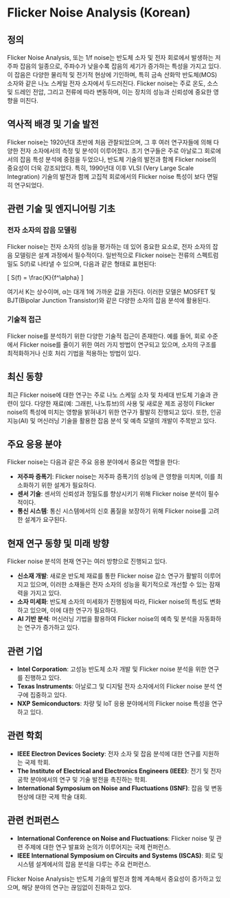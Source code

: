 # Flicker Noise Analysis (Korean)

## 정의

Flicker Noise Analysis, 또는 1/f noise는 반도체 소자 및 전자 회로에서 발생하는 저주파 잡음의 일종으로, 주파수가 낮을수록 잡음의 세기가 증가하는 특성을 가지고 있다. 이 잡음은 다양한 물리적 및 전기적 현상에 기인하며, 특히 금속 산화막 반도체(MOS) 소자와 같은 나노 스케일 전자 소자에서 두드러진다. Flicker noise는 주로 온도, 소스 및 드레인 전압, 그리고 전류에 따라 변동하며, 이는 장치의 성능과 신뢰성에 중요한 영향을 미친다.

## 역사적 배경 및 기술 발전

Flicker noise는 1920년대 초반에 처음 관찰되었으며, 그 후 여러 연구자들에 의해 다양한 전자 소자에서의 측정 및 분석이 이루어졌다. 초기 연구들은 주로 아날로그 회로에서의 잡음 특성 분석에 중점을 두었으나, 반도체 기술의 발전과 함께 Flicker noise의 중요성이 더욱 강조되었다. 특히, 1990년대 이후 VLSI (Very Large Scale Integration) 기술의 발전과 함께 고집적 회로에서의 Flicker noise 특성이 보다 면밀히 연구되었다.

## 관련 기술 및 엔지니어링 기초

### 전자 소자의 잡음 모델링

Flicker noise는 전자 소자의 성능을 평가하는 데 있어 중요한 요소로, 전자 소자의 잡음 모델링은 설계 과정에서 필수적이다. 일반적으로 Flicker noise는 전류의 스펙트럼 밀도 S(f)로 나타낼 수 있으며, 다음과 같은 형태로 표현된다:

\[ S(f) = \frac{K}{f^\alpha} \]

여기서 K는 상수이며, α는 대개 1에 가까운 값을 가진다. 이러한 모델은 MOSFET 및 BJT(Bipolar Junction Transistor)와 같은 다양한 소자의 잡음 분석에 활용된다.

### 기술적 접근

Flicker noise를 분석하기 위한 다양한 기술적 접근이 존재한다. 예를 들어, 회로 수준에서 Flicker noise를 줄이기 위한 여러 가지 방법이 연구되고 있으며, 소자의 구조를 최적화하거나 신호 처리 기법을 적용하는 방법이 있다.

## 최신 동향

최근 Flicker noise에 대한 연구는 주로 나노 스케일 소자 및 차세대 반도체 기술과 관련이 있다. 다양한 재료(예: 그래핀, 나노튜브)의 사용 및 새로운 제조 공정이 Flicker noise의 특성에 미치는 영향을 밝혀내기 위한 연구가 활발히 진행되고 있다. 또한, 인공지능(AI) 및 머신러닝 기술을 활용한 잡음 분석 및 예측 모델의 개발이 주목받고 있다.

## 주요 응용 분야

Flicker noise는 다음과 같은 주요 응용 분야에서 중요한 역할을 한다:

- **저주파 증폭기**: Flicker noise는 저주파 증폭기의 성능에 큰 영향을 미치며, 이를 최소화하기 위한 설계가 필요하다.
- **센서 기술**: 센서의 신뢰성과 정밀도를 향상시키기 위해 Flicker noise 분석이 필수적이다.
- **통신 시스템**: 통신 시스템에서의 신호 품질을 보장하기 위해 Flicker noise를 고려한 설계가 요구된다.

## 현재 연구 동향 및 미래 방향

Flicker noise 분석의 현재 연구는 여러 방향으로 진행되고 있다. 

- **신소재 개발**: 새로운 반도체 재료를 통한 Flicker noise 감소 연구가 활발히 이루어지고 있으며, 이러한 소재들은 전자 소자의 성능을 획기적으로 개선할 수 있는 잠재력을 가지고 있다.
- **소자 미세화**: 반도체 소자의 미세화가 진행됨에 따라, Flicker noise의 특성도 변화하고 있으며, 이에 대한 연구가 필요하다.
- **AI 기반 분석**: 머신러닝 기법을 활용하여 Flicker noise의 예측 및 분석을 자동화하는 연구가 증가하고 있다.

## 관련 기업

- **Intel Corporation**: 고성능 반도체 소자 개발 및 Flicker noise 분석을 위한 연구를 진행하고 있다.
- **Texas Instruments**: 아날로그 및 디지털 전자 소자에서의 Flicker noise 분석 연구에 집중하고 있다.
- **NXP Semiconductors**: 차량 및 IoT 응용 분야에서의 Flicker noise 특성을 연구하고 있다.

## 관련 학회

- **IEEE Electron Devices Society**: 전자 소자 및 잡음 분석에 대한 연구를 지원하는 국제 학회.
- **The Institute of Electrical and Electronics Engineers (IEEE)**: 전기 및 전자 공학 분야에서의 연구 및 기술 발전을 촉진하는 학회.
- **International Symposium on Noise and Fluctuations (ISNF)**: 잡음 및 변동 현상에 대한 국제 학술 대회.

## 관련 컨퍼런스

- **International Conference on Noise and Fluctuations**: Flicker noise 및 관련 주제에 대한 연구 발표와 논의가 이루어지는 국제 컨퍼런스.
- **IEEE International Symposium on Circuits and Systems (ISCAS)**: 회로 및 시스템 설계에서의 잡음 분석을 다루는 주요 컨퍼런스.

Flicker Noise Analysis는 반도체 기술의 발전과 함께 계속해서 중요성이 증가하고 있으며, 해당 분야의 연구는 끊임없이 진화하고 있다.